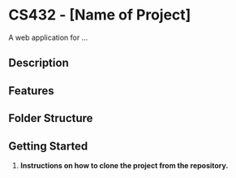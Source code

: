 # CS432 - [Name of Project]
A web application for ...

## Description

## Features

## Folder Structure

## Getting Started
1. **Instructions on how to clone the project from the repository.**
   ```bash
